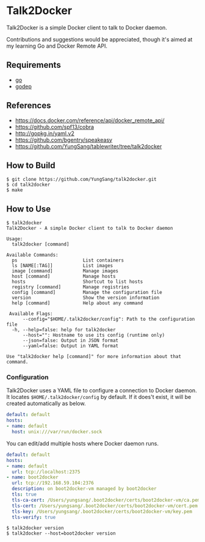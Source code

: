 # Talk2Docker

Talk2Docker is a simple Docker client to talk to Docker daemon.

Contributions and suggestions would be appreciated, though it's aimed at my learning Go and Docker Remote API.

## Requirements

- [go](http://golang.org/)
- [godep](https://github.com/tools/godep)

## References

- https://docs.docker.com/reference/api/docker_remote_api/
- https://github.com/spf13/cobra
- http://gopkg.in/yaml.v2
- https://github.com/bgentry/speakeasy
- https://github.com/YungSang/tablewriter/tree/talk2docker

## How to Build

```
$ git clone https://github.com/YungSang/talk2docker.git
$ cd talk2docker
$ make
```

## How to Use

```
$ talk2docker
Talk2Docker - A simple Docker client to talk to Docker daemon

Usage:
  talk2docker [command]

Available Commands:
  ps                        List containers
  ls [NAME[:TAG]]           List images
  image [command]           Manage images
  host [command]            Manage hosts
  hosts                     Shortcut to list hosts
  registry [command]        Manage registries
  config [command]          Manage the configuration file
  version                   Show the version information
  help [command]            Help about any command

 Available Flags:
      --config="$HOME/.talk2docker/config": Path to the configuration file
  -h, --help=false: help for talk2docker
      --host="": Hostname to use its config (runtime only)
      --json=false: Output in JSON format
      --yaml=false: Output in YAML format

Use "talk2docker help [command]" for more information about that command.

```

### Configuration

Talk2Docker uses a YAML file to configure a connection to Docker daemon.  
It locates `$HOME/.talk2docker/config` by default.
If it does't exist, it will be created automatically as below.  

```yaml
default: default
hosts:
- name: default
  host: unix:///var/run/docker.sock
```

You can edit/add multiple hosts where Docker daemon runs.  

```yaml
default: default
hosts:
- name: default
  url: tcp://localhost:2375
- name: boot2docker
  url: tcp://192.168.59.104:2376
  description: on boot2docker-vm managed by boot2docker
  tls: true
  tls-ca-cert: /Users/yungsang/.boot2docker/certs/boot2docker-vm/ca.pem
  tls-cert: /Users/yungsang/.boot2docker/certs/boot2docker-vm/cert.pem
  tls-key: /Users/yungsang/.boot2docker/certs/boot2docker-vm/key.pem
  tls-verify: true
```

```
$ talk2docker version
$ talk2docker --host=boot2docker version
```

